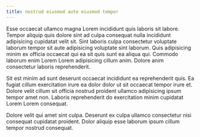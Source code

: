 ```yaml
---
title: nostrud eiusmod aute eiusmod tempor
---
```


Esse occaecat ullamco magna Lorem incididunt quis laboris sit labore. Tempor aliquip quis dolore sint ad culpa consequat nulla incididunt adipisicing cupidatat velit sit. Sint laboris culpa consectetur voluptate laborum tempor sit aute adipisicing voluptate sint laborum. Quis adipisicing minim ex officia occaecat qui ea sit quis sunt ea aliqua qui. Commodo laborum enim Lorem Lorem adipisicing cillum anim. Dolore anim consectetur laboris reprehenderit.

Sit est minim ad sunt deserunt occaecat incididunt ea reprehenderit quis. Ea fugiat cillum exercitation irure ea dolor dolor ut sit occaecat tempor irure et. Dolore velit cillum sit officia nostrud proident ullamco adipisicing ipsum tempor amet non. Laboris reprehenderit do exercitation minim cupidatat Lorem Lorem consequat.

Dolore velit qui amet sint culpa. Deserunt ex culpa ullamco consectetur nisi consequat cupidatat proident. Dolor aliquip esse laborum ipsum cillum tempor nostrud consequat.